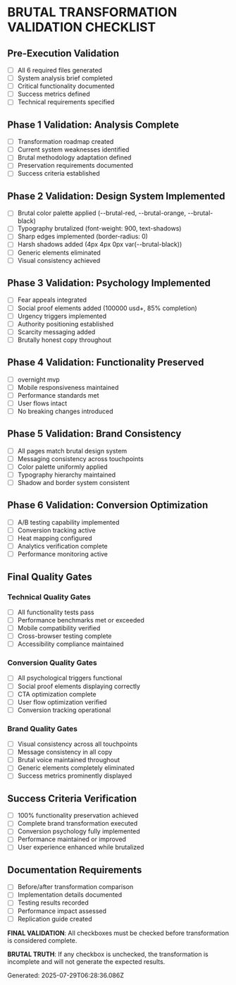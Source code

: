 # BRUTAL TRANSFORMATION VALIDATION CHECKLIST

## Pre-Execution Validation
- [ ] All 6 required files generated
- [ ] System analysis brief completed
- [ ] Critical functionality documented
- [ ] Success metrics defined
- [ ] Technical requirements specified

## Phase 1 Validation: Analysis Complete
- [ ] Transformation roadmap created
- [ ] Current system weaknesses identified
- [ ] Brutal methodology adaptation defined
- [ ] Preservation requirements documented
- [ ] Success criteria established

## Phase 2 Validation: Design System Implemented
- [ ] Brutal color palette applied (--brutal-red, --brutal-orange, --brutal-black)
- [ ] Typography brutalized (font-weight: 900, text-shadows)
- [ ] Sharp edges implemented (border-radius: 0)
- [ ] Harsh shadows added (4px 4px 0px var(--brutal-black))
- [ ] Generic elements eliminated
- [ ] Visual consistency achieved

## Phase 3 Validation: Psychology Implemented
- [ ] Fear appeals integrated
- [ ] Social proof elements added (100000 usd+, 85% completion)
- [ ] Urgency triggers implemented
- [ ] Authority positioning established
- [ ] Scarcity messaging added
- [ ] Brutally honest copy throughout

## Phase 4 Validation: Functionality Preserved
- [ ] overnight mvp
- [ ] Mobile responsiveness maintained
- [ ] Performance standards met
- [ ] User flows intact
- [ ] No breaking changes introduced

## Phase 5 Validation: Brand Consistency
- [ ] All pages match brutal design system
- [ ] Messaging consistency across touchpoints
- [ ] Color palette uniformly applied
- [ ] Typography hierarchy maintained
- [ ] Shadow and border system consistent

## Phase 6 Validation: Conversion Optimization
- [ ] A/B testing capability implemented
- [ ] Conversion tracking active
- [ ] Heat mapping configured
- [ ] Analytics verification complete
- [ ] Performance monitoring active

## Final Quality Gates
### Technical Quality Gates
- [ ] All functionality tests pass
- [ ] Performance benchmarks met or exceeded
- [ ] Mobile compatibility verified
- [ ] Cross-browser testing complete
- [ ] Accessibility compliance maintained

### Conversion Quality Gates
- [ ] All psychological triggers functional
- [ ] Social proof elements displaying correctly
- [ ] CTA optimization complete
- [ ] User flow optimization verified
- [ ] Conversion tracking operational

### Brand Quality Gates
- [ ] Visual consistency across all touchpoints
- [ ] Message consistency in all copy
- [ ] Brutal voice maintained throughout
- [ ] Generic elements completely eliminated
- [ ] Success metrics prominently displayed

## Success Criteria Verification
- [ ] 100% functionality preservation achieved
- [ ] Complete brand transformation executed
- [ ] Conversion psychology fully implemented
- [ ] Performance maintained or improved
- [ ] User experience enhanced while brutalized

## Documentation Requirements
- [ ] Before/after transformation comparison
- [ ] Implementation details documented
- [ ] Testing results recorded
- [ ] Performance impact assessed
- [ ] Replication guide created

**FINAL VALIDATION**: All checkboxes must be checked before transformation is considered complete.

**BRUTAL TRUTH**: If any checkbox is unchecked, the transformation is incomplete and will not generate the expected results.

Generated: 2025-07-29T06:28:36.086Z